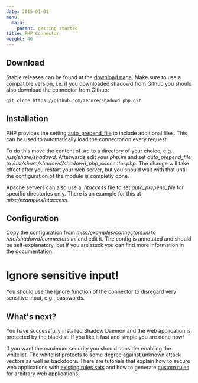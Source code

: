```yaml
---
date: 2015-01-01
menu:
  main:
    parent: getting started
title: PHP Connector
weight: 40
---
```


## Download

Stable releases can be found at the [download page](/downloads/archives#php_connector).
Make sure to use a compatible version, i.e. if you downloaded shadowd from Github you should also download the connector from Github:

    git clone https://github.com/zecure/shadowd_php.git

## Installation

PHP provides the setting [auto_prepend_file](http://php.net/manual/en/ini.core.php#ini.auto-prepend-file) to include additional files.
This can be used to automatically load the connector on every request.

To do this move the content of *src* to a directory of your choice, e.g., */usr/share/shadowd*.
Afterwards edit your *php.ini* and set *auto_prepend_file* to */usr/share/shadowd/shadowd_php_connector.php*.
The change will take effect after you restart your web server, but you should wait with that until the configuration of the module is completly done.

Apache servers can also use a *.htaccess* file to set *auto_prepend_file* for specific directories only.
There is an example for this at *misc/examples/htaccess*.

## Configuration

Copy the configuration from *misc/examples/connectors.ini* to */etc/shadowd/connectors.ini* and edit it.
The config is annotated and should be self-explanatory, but if you are stuck you can find more information in the [documentation](/documentation/connectors).

<div class="note warning">
<h1>Ignore sensitive input!</h1>
<p>You should use the <a href="/documentation/connectors#ignore">ignore</a> function of the connector to disregard very sensitive input, e.g., passwords.</p>
</div>

## What's next?

You have successfully installed Shadow Daemon and the web application is protected by the blacklist.
If you like it fast and simple you are done now!

If you want the maximum security you should consider enabling the whitelist.
The whitelist protects to some degree against unknown attack vectors as well as backdoors.
There are tutorials that explain how to secure web applications with [existing rules sets](/tutorials/protect_wordpress) and how to generate [custom rules](/tutorials/protect_applications) for arbitrary web applications.
